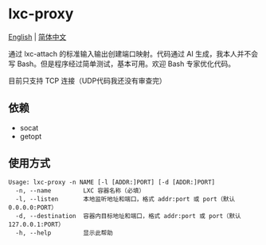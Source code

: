 # lxc-proxy
[English](README.md) | [简体中文](README_cn.md)

通过 lxc-attach 的标准输入输出创建端口映射。代码通过 AI 生成，我本人并不会写 Bash。但是程序经过简单测试，基本可用。欢迎 Bash 专家优化代码。

目前只支持 TCP 连接（UDP代码我还没有审查完）

## 依赖
- socat
- getopt

## 使用方式
```
Usage: lxc-proxy -n NAME [-l [ADDR:]PORT] [-d [ADDR:]PORT]
  -n, --name         LXC 容器名称（必填）
  -l, --listen       本地监听地址和端口，格式 addr:port 或 port（默认 0.0.0.0:PORT）
  -d, --destination  容器内目标地址和端口，格式 addr:port 或 port（默认 127.0.0.1:PORT）
  -h, --help         显示此帮助
```